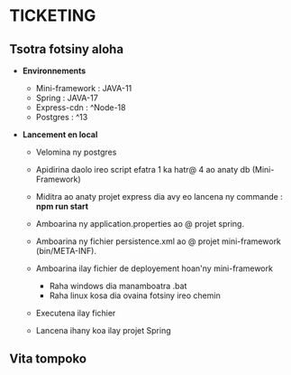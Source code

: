 # TICKETING

## Tsotra fotsiny aloha

* **Environnements**
    * Mini-framework : JAVA-11
    * Spring : JAVA-17
    * Express-cdn : ^Node-18
    * Postgres : ^13

* **Lancement en local**
    * Velomina ny postgres
      
    * Apidirina daolo ireo script efatra 1 ka hatr@ 4 ao anaty db (Mini-Framework)

    * Miditra ao anaty projet express dia avy eo lancena ny commande : **npm run start**
      
    * Amboarina ny application.properties ao @ projet spring.
      
    * Amboarina ny fichier persistence.xml ao @ projet mini-framework (bin/META-INF).

    * Amboarina ilay fichier de deployement hoan'ny mini-framework
        * Raha windows dia manamboatra .bat
        * Raha linux kosa dia ovaina fotsiny ireo chemin

    * Executena ilay fichier

    * Lancena ihany koa ilay projet Spring

## Vita tompoko
